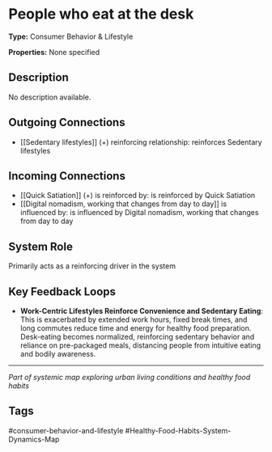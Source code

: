 # People who eat at the desk

**Type:** Consumer Behavior & Lifestyle

**Properties:** None specified

## Description
No description available.

## Outgoing Connections
- [[Sedentary lifestyles]] (+) reinforcing relationship: reinforces Sedentary lifestyles

## Incoming Connections
- [[Quick Satiation]] (+) is reinforced by: is reinforced by Quick Satiation
- [[Digital nomadism, working that changes from day to day]] is influenced by: is influenced by Digital nomadism, working that changes from day to day

## System Role
Primarily acts as a reinforcing driver in the system

## Key Feedback Loops
- **Work-Centric Lifestyles Reinforce Convenience and Sedentary Eating**: This is exacerbated by extended work hours, fixed break times, and long commutes reduce time and energy for healthy food preparation. Desk-eating becomes normalized, reinforcing sedentary behavior and reliance on pre-packaged meals, distancing people from intuitive eating and bodily awareness.

---
*Part of systemic map exploring urban living conditions and healthy food habits*

## Tags
#consumer-behavior-and-lifestyle #Healthy-Food-Habits-System-Dynamics-Map
